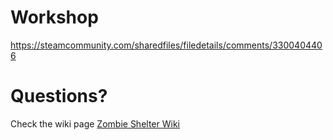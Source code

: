 # Workshop
https://steamcommunity.com/sharedfiles/filedetails/comments/3300404406

# Questions?
Check the wiki page [Zombie Shelter Wiki](https://github.com/Meiryi/Zombie-Shelter-Wiki/wiki)
